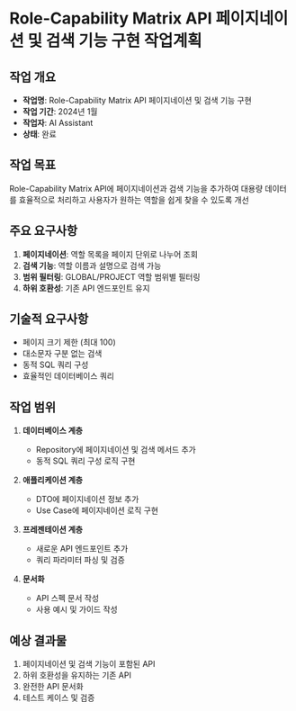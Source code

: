 # Role-Capability Matrix API 페이지네이션 및 검색 기능 구현 작업계획

## 작업 개요
- **작업명**: Role-Capability Matrix API 페이지네이션 및 검색 기능 구현
- **작업 기간**: 2024년 1월
- **작업자**: AI Assistant
- **상태**: 완료

## 작업 목표
Role-Capability Matrix API에 페이지네이션과 검색 기능을 추가하여 대용량 데이터를 효율적으로 처리하고 사용자가 원하는 역할을 쉽게 찾을 수 있도록 개선

## 주요 요구사항
1. **페이지네이션**: 역할 목록을 페이지 단위로 나누어 조회
2. **검색 기능**: 역할 이름과 설명으로 검색 가능
3. **범위 필터링**: GLOBAL/PROJECT 역할 범위별 필터링
4. **하위 호환성**: 기존 API 엔드포인트 유지

## 기술적 요구사항
- 페이지 크기 제한 (최대 100)
- 대소문자 구분 없는 검색
- 동적 SQL 쿼리 구성
- 효율적인 데이터베이스 쿼리

## 작업 범위
1. **데이터베이스 계층**
   - Repository에 페이지네이션 및 검색 메서드 추가
   - 동적 SQL 쿼리 구성 로직 구현

2. **애플리케이션 계층**
   - DTO에 페이지네이션 정보 추가
   - Use Case에 페이지네이션 로직 구현

3. **프레젠테이션 계층**
   - 새로운 API 엔드포인트 추가
   - 쿼리 파라미터 파싱 및 검증

4. **문서화**
   - API 스펙 문서 작성
   - 사용 예시 및 가이드 작성

## 예상 결과물
1. 페이지네이션 및 검색 기능이 포함된 API
2. 하위 호환성을 유지하는 기존 API
3. 완전한 API 문서화
4. 테스트 케이스 및 검증
